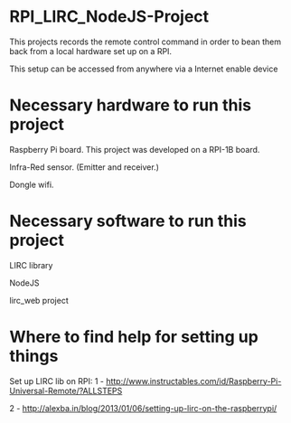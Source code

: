 # RPI_LIRC_NodeJS-Project
This projects records the remote control command in order to bean them back from a local hardware set up on a RPI.

This setup can be accessed from anywhere via a Internet enable device

# Necessary hardware to run this project
Raspberry Pi board. This project was developed on a RPI-1B board.

Infra-Red sensor. (Emitter and receiver.)

Dongle wifi.

# Necessary software to run this project
LIRC library

NodeJS

lirc_web project

# Where to find help for setting up things
Set up LIRC lib on RPI:
  1 - http://www.instructables.com/id/Raspberry-Pi-Universal-Remote/?ALLSTEPS

  2 - http://alexba.in/blog/2013/01/06/setting-up-lirc-on-the-raspberrypi/
